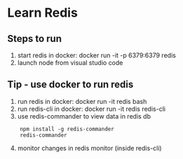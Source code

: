 # Learn Redis

## Steps to run
1. start redis in docker: docker run -it -p 6379:6379 redis
2. launch node from visual studio code


## Tip - use docker to run redis
1. run redis in docker: docker run -it redis bash
2. run redis-cli in docker: docker run -it redis redis-cli
3. use redis-commander to view data in redis db
```
    npm install -g redis-commander
    redis-commander
```
4. monitor changes in redis
    monitor (inside redis-cli)

